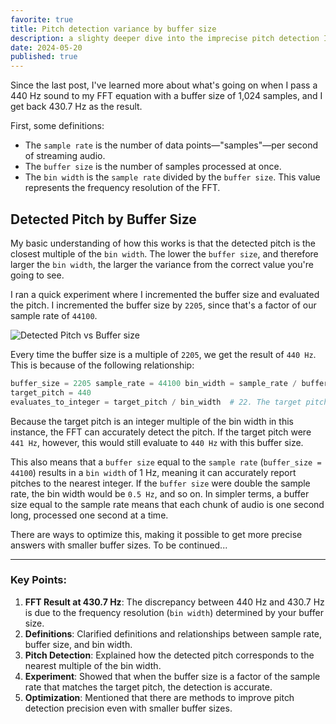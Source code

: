 ```yaml
---
favorite: true
title: Pitch detection variance by buffer size
description: a slighty deeper dive into the imprecise pitch detection I've seen
date: 2024-05-20
published: true
---
```

Since the last post, I've learned more about what's going on when I pass a 440 Hz sound to my FFT equation with a buffer size of 1,024 samples, and I get back 430.7 Hz as the result.

First, some definitions:

- The `sample rate` is the number of data points—"samples"—per second of streaming audio.
- The `buffer size` is the number of samples processed at once.
- The `bin width` is the `sample rate` divided by the `buffer size`. This value represents the frequency resolution of the FFT.

## Detected Pitch by Buffer Size

My basic understanding of how this works is that the detected pitch is the closest multiple of the `bin width`. The lower the `buffer size`, and therefore larger the `bin width`, the larger the variance from the correct value you're going to see.

I ran a quick experiment where I incremented the buffer size and evaluated the pitch. I incremented the buffer size by `2205`, since that's a factor of our sample rate of `44100`.

![Detected Pitch vs Buffer size](https://ihkgojiseqpwinwdowvm.supabase.co/storage/v1/object/public/natespilmanblog/2024-05-20%20pitch%20detection%20variance%20by%20buffer%20size/detected%20pitch%20by%20buffer%20size.jpg?t=2024-05-20T16%3A01%3A54.350Z)

Every time the buffer size is a multiple of `2205`, we get the result of `440 Hz`. This is because of the following relationship:

```python
buffer_size = 2205 sample_rate = 44100 bin_width = sample_rate / buffer_size  # 20 Hz  
target_pitch = 440 
evaluates_to_integer = target_pitch / bin_width  # 22. The target pitch is an integer multiple of the bin width
```


Because the target pitch is an integer multiple of the bin width in this instance, the FFT can accurately detect the pitch. If the target pitch were `441 Hz`, however, this would still evaluate to `440 Hz` with this buffer size.

This also means that a `buffer size` equal to the `sample rate` (`buffer_size = 44100`) results in a `bin width` of 1 Hz, meaning it can accurately report pitches to the nearest integer. If the `buffer size` were double the sample rate, the bin width would be `0.5 Hz`, and so on. In simpler terms, a buffer size equal to the sample rate means that each chunk of audio is one second long, processed one second at a time.

There are ways to optimize this, making it possible to get more precise answers with smaller buffer sizes. To be continued...

---

### Key Points:

1. **FFT Result at 430.7 Hz**: The discrepancy between 440 Hz and 430.7 Hz is due to the frequency resolution (`bin width`) determined by your buffer size.
2. **Definitions**: Clarified definitions and relationships between sample rate, buffer size, and bin width.
3. **Pitch Detection**: Explained how the detected pitch corresponds to the nearest multiple of the bin width.
4. **Experiment**: Showed that when the buffer size is a factor of the sample rate that matches the target pitch, the detection is accurate.
5. **Optimization**: Mentioned that there are methods to improve pitch detection precision even with smaller buffer sizes.